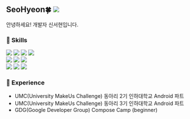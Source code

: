  ## SeoHyeon🍀 <a href="https://hyeonlog-developer.tistory.com/"><img src="https://img.shields.io/badge/blog-E5511E?style=square&logo=Tistory&logoColor=white"/></a>
 안녕하세요! 개발자 신서현입니다.
<div align="left">
 
### 📖 Skills
<img src="https://img.shields.io/badge/Kotlin-7F52FF?style=flat-square&logo=Kotlin&logoColor=white"/>
<img src="https://img.shields.io/badge/C++-00599C?style=flat-square&logo=c%2B%2B&logoColor=white"/>
<img src="https://img.shields.io/badge/Android-3DDC84?style=flat-square&logo=Android&logoColor=white" />  
<img src="https://img.shields.io/badge/Android Studio-3DDC84?style=flat-square&logo=Android Studio&logoColor=white" />
<br>
  <img src="https://img.shields.io/badge/html5-E34F26?style=flat-square&logo=html5&logoColor=white"> 
  <img src="https://img.shields.io/badge/css-1572B6?style=flat-square&logo=css3&logoColor=white"> 
  <img src="https://img.shields.io/badge/javascript-F7DF1E?style=flat-square&logo=javascript&logoColor=black">
    <br>
  <img src="https://img.shields.io/badge/github-181717?style=flat-square&logo=github&logoColor=white">
    <img src="https://img.shields.io/badge/Photoshop-31A8FF?style=flat-square&logo=Adobe Photoshop&logoColor=white">
        <img src="https://img.shields.io/badge/Figma-F24E1E?style=flat-square&logo=Figma&logoColor=white">
        
### 🌟 Experience
- UMC(University MakeUs Challenge) 동아리 2기 인하대학교 Android 파트
- UMC(University MakeUs Challenge) 동아리 3기 인하대학교 Android 파트
- GDG(Google Developer Group) Compose Camp (beginner)

</div>

<!-- ### Hi there 👋 -->
<!--
**ss99x2002/ss99x2002** is a ✨ _special_ ✨ repository because its `README.md` (this file) appears on your GitHub profile.
Here are some ideas to get you started:

- 🔭 I’m currently working on ...
- 🌱 I’m currently learning ...
- 👯 I’m looking to collaborate on ...
- 🤔 I’m looking for help with ...
- 💬 Ask me about ...
- 📫 How to reach me: ...
- 😄 Pronouns: ...
- ⚡ Fun fact: ...
-->
